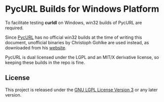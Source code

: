 # PycURL Builds for Windows Platform

To facilitate testing __curldl__ on Windows, win32 builds of PycURL
are required.

Since [PycURL](https://pycurl.io/) has no official win32 builds
at the time of writing this document, unofficial binaries by
Christoph Gohlke are used instead, as downloaded from his
[website](https://www.lfd.uci.edu/~gohlke/pythonlibs/#pycurl).

PycURL is dual licensed under the LGPL and an MIT/X derivative
license, so keeping these builds in the repo is fine.

## License

This project is released under the [GNU LGPL License Version 3](LICENSE.md) or any later version.

